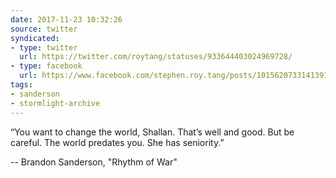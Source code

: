 ```yaml
---
date: 2017-11-23 10:32:26
source: twitter
syndicated:
- type: twitter
  url: https://twitter.com/roytang/statuses/933644403024969728/
- type: facebook
  url: https://www.facebook.com/stephen.roy.tang/posts/10156207331413912
tags:
- sanderson
- stormlight-archive
---
```


“You want to change the world, Shallan. That’s well and good. But be careful. The world predates you. She has seniority.”

-- Brandon Sanderson, "Rhythm of War"
